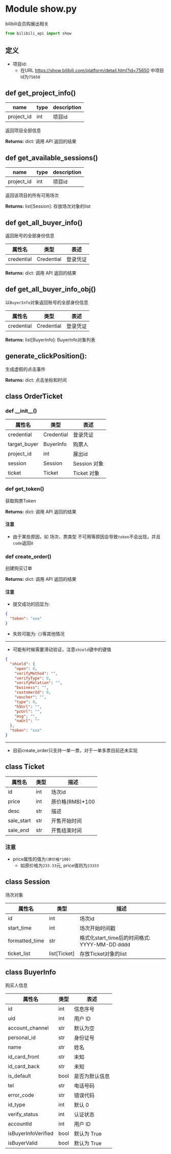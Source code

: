 # Module show.py

bilibili会员购展出相关

```py
from bilibili_api import show
```

## 定义

* 项目id:
  * 在URL https://show.bilibili.com/platform/detail.html?id=75650 中项目id为`75650`

## def get_project_info()

| name       | type | description |
|------------|------|-------------|
| project_id | int  | 项目id        |

返回项目全部信息

**Returns:** dict: 调用 API 返回的结果

## def get_available_sessions()

| name       | type | description |
|------------|------|-------------|
| project_id | int  | 项目id        |

返回该项目的所有可用场次

**Returns:** list[Session]: 存放场次对象的list

## def get_all_buyer_info()

返回账号的全部身份信息

| 属性名          | 类型         | 表述   |
|--------------|------------|------|
| credential   | Credential | 登录凭证 |

**Returns:** dict: 调用 API 返回的结果

## def get_all_buyer_info_obj()

以`BuyerInfo`对象返回账号的全部身份信息

| 属性名          | 类型         | 表述   |
|--------------|------------|------|
| credential   | Credential | 登录凭证 |

**Returns:** list[BuyerInfo]: BuyerInfo对象列表

## generate_clickPosition():

生成虚假的点击事件

**Returns:** dict: 点击坐标和时间

## class OrderTicket

### def _\_init\_\_()

| 属性名          | 类型         | 表述         |
|--------------|------------|------------|
| credential   | Credential | 登录凭证       |
| target_buyer | BuyerInfo  | 购票人        |
| project_id   | int        | 展出id       |
| session      | Session    | Session 对象 |
| ticket       | Ticket     | Ticket 对象  |

### def get_token()

获取购票Token

**Returns:** dict: 调用 API 返回的结果

#### 注意

* 由于某些原因，如 场次、票类型 不可用等原因会导致`token`不会出现，并且`code`返回`0`

### def create_order()

创建购买订单

**Returns:** dict: 调用 API 返回的结果

#### 注意

* 提交成功的回显为:

```json
{
  "token": "xxx"
}
```

* 失败可能为: `{}`等其他情况

---

* 可能有时候需要滑动验证，注意`shield`键中的键值

```json
{
  "shield": {
    "open": 0,
    "verifyMethod": "",
    "verifyType": 0,
    "verifyRelation": "",
    "business": "",
    "customerId": 0,
    "voucher": "",
    "type": 0,
    "h5Url": "",
    "pcUrl": "",
    "msg": "",
    "naUrl": ""
  },
  "token": "xxx"
}
```

---

* 目前create_order只支持一单一票，对于一单多票目前还未实现

## class Ticket

| 属性名        | 类型  | 描述           |
|------------|-----|--------------|
| id         | int | 场次id         |
| price      | int | 原价格(RMB)*100 |
| desc       | str | 描述           |
| sale_start | str | 开售开始时间       |
| sale_end   | str | 开售结束时间       |

### 注意

* price属性的值为`(原价格*100)`
  * 如原价格为`233.33`元, price值则为`23333`

## class Session

场次对象

| 属性名            | 类型           | 描述                                   |
|----------------|--------------|--------------------------------------|
| id             | int          | 场次id                                 |
| start_time     | int          | 场次开始时间戳                              |
| formatted_time | str          | 格式化start_time后的时间格式: YYYY-MM-DD dddd |
| ticket_list    | list[Ticket] | 存放Ticket对象的list                      |

## class BuyerInfo

购买人信息

| 属性名                 | 类型   | 表述       |
|---------------------|------|----------|
| id                  | int  | 信息序号     |
| uid                 | int  | 用户 ID    |
| account_channel     | str  | 默认为空     |
| personal_id         | str  | 身份证号     |
| name                | str  | 姓名       |
| id_card_front       | str  | 未知       |
| id_card_back        | str  | 未知       |
| is_default          | bool | 是否为默认信息  |
| tel                 | str  | 电话号码     |
| error_code          | str  | 错误代码     |
| id_type             | int  | 默认 0     |
| verify_status       | int  | 认证状态     |
| accountId           | int  | 用户 ID    |
| isBuyerInfoVerified | bool | 默认为 True |
| isBuyerValid        | bool | 默认为 True |
